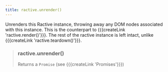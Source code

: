 ```yaml
---
title: ractive.unrender()
---
```


Unrenders this Ractive instance, throwing away any DOM nodes associated with this instance. This is the counterpart to {{{createLink 'ractive.render()'}}}. The rest of the ractive instance is left intact, unlike {{{createLink 'ractive.teardown()'}}}.

> ### ractive.unrender()
> Returns a `Promise` (see {{{createLink 'Promises'}}})
